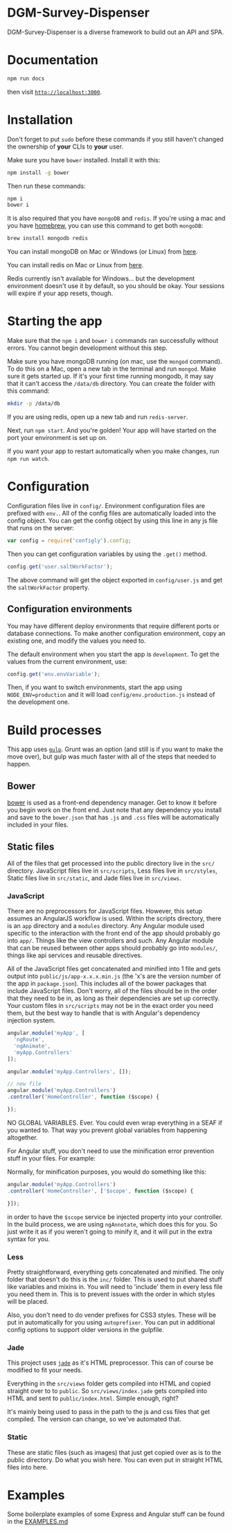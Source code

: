 # DGM-Survey-Dispenser

DGM-Survey-Dispenser is a diverse framework to build out an API and SPA.

# Documentation

```bash
npm run docs
```

then visit [`http://localhost:3000`](http://localhost:3000).

# Installation

Don't forget to put `sudo` before these commands if you still haven't changed
the ownership of **your** CLIs to **your** user.

Make sure you have `bower` installed. Install it with this:

```bash
npm install -g bower
```

Then run these commands:

```bash
npm i
bower i
```

It is also required that you have `mongoDB` and `redis`. If you're using a mac
and you have [homebrew](http://brew.sh/), you can use this command to get both
`mongoDB`:

```bash
brew install mongodb redis
```

You can install mongoDB on Mac or Windows (or Linux) from
[here](http://www.mongodb.org/downloads).

You can install redis on Mac or Linux from [here](http://redis.io/download).

Redis currently isn't available for Windows... but the development environment
doesn't use it by default, so you should be okay. Your sessions will expire
if your app resets, though.

# Starting the app

Make sure that the `npm i` and `bower i` commands ran successfully without
errors. You cannot begin development without this step.

Make sure you have mongoDB running (on mac, use the `mongod` command). To do
this on a Mac, open a new tab in the terminal and run `mongod`. Make sure it
gets started up. If it's your first time running mongodb, it may say that it
can't access the `/data/db` directory. You can create the folder with this
command:

```bash
mkdir -p /data/db
```

If you are using redis, open up a new tab and run `redis-server`.

Next, run `npm start`. And you're golden! Your app will have started on the port
your environment is set up on.

If you want your app to restart automatically when you make changes, run
`npm run watch`.

# Configuration

Configuration files live in `config/`. Environment configuration files are
prefixed with `env.`. All of the config files are automatically loaded into the
config object. You can get the config object by using this line in any js file
that runs on the server:

```javascript
var config = require('configly').config;
```

Then you can get configuration variables by using the `.get()` method.

```javascript
config.get('user.saltWorkFactor');
```

The above command will get the object exported in `config/user.js` and get the
`saltWorkFactor` property.

## Configuration environments

You may have different deploy environments that require different ports or
database connections. To make another configuration environment, copy an
existing one, and modify the values you need to.

The default environment when you start the app is `development`. To get the
values from the current environment, use:

```javascript
config.get('env.envVariable');
```

Then, if you want to switch environments, start the app using
`NODE_ENV=production` and it will load `config/env.production.js` instead of the
development one.

# Build processes

This app uses [`gulp`](http://gulpjs.com/). Grunt was an option (and still is if
you want to make the move over), but gulp was much faster with all of the steps
that needed to happen.

## Bower

[bower](http://bower.io/) is used as a front-end dependency manager. Get to know
it before you begin work on the front end. Just note that any dependency you
install and save to the `bower.json` that has `.js` and `.css` files will be
automatically included in your files.

## Static files

All of the files that get processed into the public directory live in the `src/`
directory. JavaScript files live in `src/scripts`, Less files live in
`src/styles`, Static files live in `src/static`, and Jade files live in
`src/views`.

### JavaScript

There are no preprocessors for JavaScript files. However, this setup assumes
an AngularJS workflow is used. Within the scripts directory, there is an `app`
directory and a `modules` directory. Any Angular module used specific to the
interaction with the front end of the app should probably go into `app/`. Things
like the view controllers and such. Any Angular module that can be reused
between other apps should probably go into `modules/`, things like api services
and reusable directives.

All of the JavaScript files get concatenated and minified into 1 file and gets
output into `public/js/app-x.x.x.min.js` (the 'x's are the version number of
the app in `package.json`). This includes all of the bower packages that include
JavaScript files. Don't worry, all of the files should be in the order that they
need to be in, as long as their dependencies are set up correctly. Your custom
files in `src/scripts` may not be in the exact order you need them, but the best
way to handle that is with Angular's dependency injection system.

```javascript
angular.module('myApp', [
  'ngRoute',
  'ngAnimate',
  'myApp.Controllers'
]);

angular.module('myApp.Controllers', []);

// new file
angular.module('myApp.Controllers')
.controller('HomeController', function ($scope) {

});
```

NO GLOBAL VARIABLES. Ever. You could even wrap everything in a SEAF if you
wanted to. That way you prevent global variables from happening altogether.

For Angular stuff, you don't need to use the minification error prevention stuff
in your files. For example:

Normally, for minification purposes, you would do something like this:

```javascript
angular.module('myApp.Controllers')
.controller('HomeController', ['$scope', function ($scope) {

}]);
```

in order to have the `$scope` service be injected property into your controller.
In the build process, we are using `ngAnnotate`, which does this for you. So
just write it as if you weren't going to minify it, and it will put in the
extra syntax for you.

### Less

Pretty straightforward, everything gets concatenated and minified. The only
folder that doesn't do this is the `inc/` folder. This is used to put shared
stuff like variables and mixins in. You will need to 'include' them in every
less file you need them in. This is to prevent issues with the order in which
styles will be placed.

Also, you don't need to do vender prefixes for CSS3 styles. These will be put
in automatically for you using `autoprefixer`. You can put in additional config
options to support older versions in the gulpfile.

### Jade

This project uses [`jade`](http://jade-lang.com/reference/) as it's HTML
preprocessor. This can of course be modified to fit your needs.

Everything in the `src/views` folder gets compiled into HTML and copied straight
over to to `public`. So `src/views/index.jade` gets compiled into HTML and sent
to `public/index.html`. Simple enough, right?

It's mainly being used to pass in the path to the js and css files that get
compiled. The version can change, so we've automated that.

### Static

These are static files (such as images) that just get copied over as is to the
public directory. Do what you wish here. You can even put in straight HTML files
into here.

# Examples

Some boilerplate examples of some Express and Angular stuff can be found in the
[EXAMPLES.md](EXAMPLES.md)

